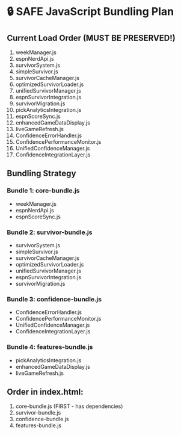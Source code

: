 # 🔒 SAFE JavaScript Bundling Plan

## Current Load Order (MUST BE PRESERVED!)

1. weekManager.js
2. espnNerdApi.js
3. survivorSystem.js
4. simpleSurvivor.js
5. survivorCacheManager.js
6. optimizedSurvivorLoader.js
7. unifiedSurvivorManager.js
8. espnSurvivorIntegration.js
9. survivorMigration.js
10. pickAnalyticsIntegration.js
11. espnScoreSync.js
12. enhancedGameDataDisplay.js
13. liveGameRefresh.js
14. ConfidenceErrorHandler.js
15. ConfidencePerformanceMonitor.js
16. UnifiedConfidenceManager.js
17. ConfidenceIntegrationLayer.js

## Bundling Strategy

### Bundle 1: core-bundle.js
- weekManager.js
- espnNerdApi.js
- espnScoreSync.js

### Bundle 2: survivor-bundle.js
- survivorSystem.js
- simpleSurvivor.js
- survivorCacheManager.js
- optimizedSurvivorLoader.js
- unifiedSurvivorManager.js
- espnSurvivorIntegration.js
- survivorMigration.js

### Bundle 3: confidence-bundle.js
- ConfidenceErrorHandler.js
- ConfidencePerformanceMonitor.js
- UnifiedConfidenceManager.js
- ConfidenceIntegrationLayer.js

### Bundle 4: features-bundle.js
- pickAnalyticsIntegration.js
- enhancedGameDataDisplay.js
- liveGameRefresh.js

## Order in index.html:
1. core-bundle.js (FIRST - has dependencies)
2. survivor-bundle.js
3. confidence-bundle.js
4. features-bundle.js